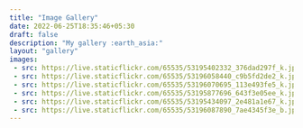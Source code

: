 ```yaml
---
title: "Image Gallery"
date: 2022-06-25T18:35:46+05:30
draft: false
description: "My gallery :earth_asia:"
layout: "gallery"
images:
 - src: https://live.staticflickr.com/65535/53195402332_376dad297f_k.jpg
 - src: https://live.staticflickr.com/65535/53196058440_c9b5fd2de2_k.jpg
 - src: https://live.staticflickr.com/65535/53196070695_113e493fe5_k.jpg
 - src: https://live.staticflickr.com/65535/53195877696_643f3e05ee_k.jpg
 - src: https://live.staticflickr.com/65535/53195434097_2e481a1e67_k.jpg
 - src: https://live.staticflickr.com/65535/53196087890_7ae4345f3e_b.jpg
---
```

